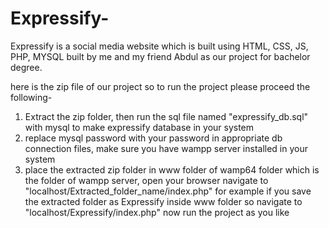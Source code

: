 # Expressify-
Expressify is a social media website which is built using HTML, CSS, JS, PHP, MYSQL built by me and my friend Abdul as our project for bachelor degree.


here is the zip file of our project so to run the project please proceed the following-
1. Extract the zip folder, then run the sql file named "expressify_db.sql" with mysql to make expressify database in your system
2. replace mysql password with your password in appropriate db connection files, make sure you have wampp server installed in your system
3. place the extracted zip folder in www folder of wamp64 folder which is the folder of wampp server, open your browser navigate to "localhost/Extracted_folder_name/index.php" for example if you save the extracted folder as Expressify inside www folder so navigate to "localhost/Expressify/index.php" now run the project as you like
